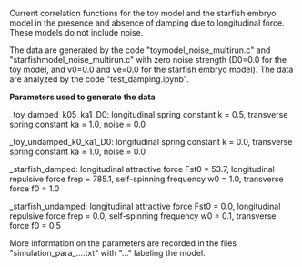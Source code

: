 Current correlation functions for the toy model and the starfish embryo model in the presence and absence of damping due to longitudinal force. These models do not include noise. 

The data are generated by the code "toymodel_noise_multirun.c" and "starfishmodel_noise_multirun.c" with zero noise strength (D0=0.0 for the toy model, and v0=0.0 and ve=0.0 for the starfish embryo model). The data are analyzed by the code "test_damping.ipynb".

**Parameters used to generate the data**

_toy_damped_k05_ka1_D0: longitudinal spring constant k = 0.5, transverse spring constant ka = 1.0, noise = 0.0

_toy_undamped_k0_ka1_D0: longitudinal spring constant k = 0.0, transverse spring constant ka = 1.0, noise = 0.0

_starfish_damped: longitudinal attractive force Fst0 = 53.7, longitudinal repulsive force frep = 785.1, self-spinning frequency w0 = 1.0, transverse force f0 = 1.0

_starfish_undamped: longitudinal attractive force Fst0 = 0.0, longitudinal repulsive force frep = 0.0, self-spinning frequency w0 = 0.1, transverse force f0 = 0.5

More information on the parameters are recorded in the files "simulation_para_....txt" with "..." labeling the model.
